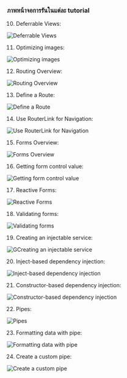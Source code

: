 ### ภาพหน้าจอการรันในแต่ละ tutorial

10. Deferrable Views:

![Deferrable Views](./10%20Deferrable%20Views/Deferrable%20Views.png)

11. Optimizing images:

![Optimizing images](./11%20Optimizing%20images/Optimizing%20images.png)

12. Routing Overview:

![Routing Overview](./12%20Routing%20Overview//Routing%20Overview.png)

13. Define a Route:

![Define a Route](./13%20Define%20a%20Route/Define%20a%20Route.png)

14. Use RouterLink for Navigation:

![Use RouterLink for Navigation](./14%20Use%20RouterLink%20for%20Navigation/Use%20RouterLink%20for%20Navigation.png)

15. Forms Overview:

![Forms Overview](./15%20Forms%20Overview/Forms%20Overview.png)

16. Getting form control value:

![Getting form control value](./16%20Getting%20form%20control%20value/Getting%20form%20control%20value.png)

17. Reactive Forms:

![Reactive Forms](./17%20Reactive%20Forms/Reactive%20Forms.png)

18. Validating forms:

![Validating forms](./18%20Validating%20forms/Validating%20forms.png)

19. Creating an injectable service:

![GCreating an injectable service](./19%20Creating%20an%20injectable%20service/Creating%20an%20injectable%20service.png)

20. Inject-based dependency injection:

![Inject-based dependency injection](./20%20Inject-based%20dependency%20injection/Inject-based%20dependency%20injection.png)

21. Constructor-based dependency injection:

![Constructor-based dependency injection](./21%20Constructor-based%20dependency%20injection/Constructor-based%20dependency%20injection.png)

22. Pipes:

![Pipes](./22%20Pipes/Pipes.png)

23. Formatting data with pipe:

![Formatting data with pipe](./23%20Formatting%20data%20with%20pipe/Formatting%20data%20with%20pipe.png)

24. Create a custom pipe:

![Create a custom pipe](./24%20Create%20a%20custom%20pipe/Create%20a%20custom%20pipe.png)